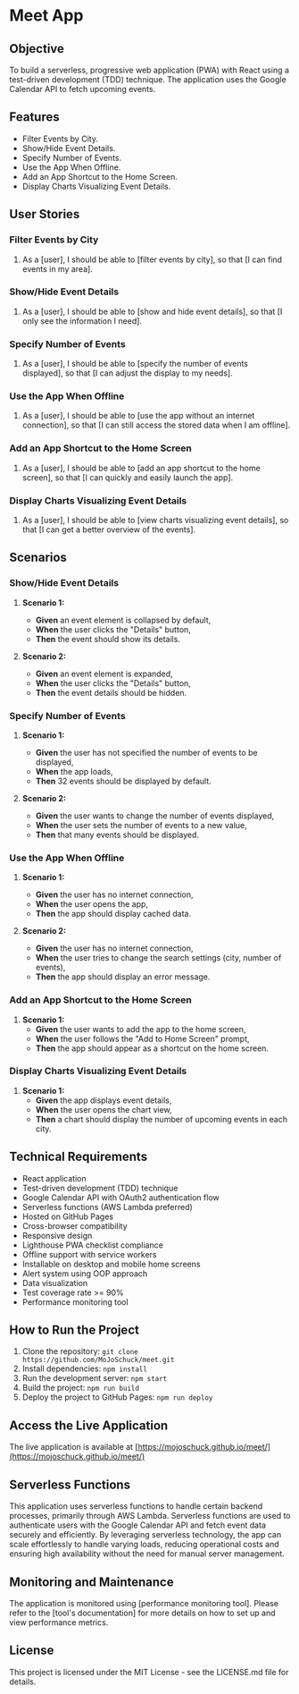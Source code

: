 # Meet App

## Objective
To build a serverless, progressive web application (PWA) with React using a test-driven development (TDD) technique. The application uses the Google Calendar API to fetch upcoming events.

## Features
- Filter Events by City.
- Show/Hide Event Details.
- Specify Number of Events.
- Use the App When Offline.
- Add an App Shortcut to the Home Screen.
- Display Charts Visualizing Event Details.

## User Stories
### Filter Events by City
1. As a [user], I should be able to [filter events by city], so that [I can find events in my area].

### Show/Hide Event Details
1. As a [user], I should be able to [show and hide event details], so that [I only see the information I need].

### Specify Number of Events
1. As a [user], I should be able to [specify the number of events displayed], so that [I can adjust the display to my needs].

### Use the App When Offline
1. As a [user], I should be able to [use the app without an internet connection], so that [I can still access the stored data when I am offline].

### Add an App Shortcut to the Home Screen
1. As a [user], I should be able to [add an app shortcut to the home screen], so that [I can quickly and easily launch the app].

### Display Charts Visualizing Event Details
1. As a [user], I should be able to [view charts visualizing event details], so that [I can get a better overview of the events].

## Scenarios
### Show/Hide Event Details
1. **Scenario 1:**
   - **Given** an event element is collapsed by default,
   - **When** the user clicks the "Details" button,
   - **Then** the event should show its details.

2. **Scenario 2:**
   - **Given** an event element is expanded,
   - **When** the user clicks the "Details" button,
   - **Then** the event details should be hidden.

### Specify Number of Events
1. **Scenario 1:**
   - **Given** the user has not specified the number of events to be displayed,
   - **When** the app loads,
   - **Then** 32 events should be displayed by default.

2. **Scenario 2:**
   - **Given** the user wants to change the number of events displayed,
   - **When** the user sets the number of events to a new value,
   - **Then** that many events should be displayed.

### Use the App When Offline
1. **Scenario 1:**
   - **Given** the user has no internet connection,
   - **When** the user opens the app,
   - **Then** the app should display cached data.

2. **Scenario 2:**
   - **Given** the user has no internet connection,
   - **When** the user tries to change the search settings (city, number of events),
   - **Then** the app should display an error message.

### Add an App Shortcut to the Home Screen
1. **Scenario 1:**
   - **Given** the user wants to add the app to the home screen,
   - **When** the user follows the "Add to Home Screen" prompt,
   - **Then** the app should appear as a shortcut on the home screen.

### Display Charts Visualizing Event Details
1. **Scenario 1:**
   - **Given** the app displays event details,
   - **When** the user opens the chart view,
   - **Then** a chart should display the number of upcoming events in each city.

## Technical Requirements
- React application
- Test-driven development (TDD) technique
- Google Calendar API with OAuth2 authentication flow
- Serverless functions (AWS Lambda preferred)
- Hosted on GitHub Pages
- Cross-browser compatibility
- Responsive design
- Lighthouse PWA checklist compliance
- Offline support with service workers
- Installable on desktop and mobile home screens
- Alert system using OOP approach
- Data visualization
- Test coverage rate >= 90%
- Performance monitoring tool

## How to Run the Project
1. Clone the repository: `git clone https://github.com/MoJoSchuck/meet.git`
2. Install dependencies: `npm install`
3. Run the development server: `npm start`
4. Build the project: `npm run build`
5. Deploy the project to GitHub Pages: `npm run deploy`

## Access the Live Application
The live application is available at [https://mojoschuck.github.io/meet/](https://mojoschuck.github.io/meet/)

## Serverless Functions
This application uses serverless functions to handle certain backend processes, primarily through AWS Lambda. Serverless functions are used to authenticate users with the Google Calendar API and fetch event data securely and efficiently. By leveraging serverless technology, the app can scale effortlessly to handle varying loads, reducing operational costs and ensuring high availability without the need for manual server management.

## Monitoring and Maintenance
The application is monitored using [performance monitoring tool]. Please refer to the [tool's documentation] for more details on how to set up and view performance metrics.

## License
This project is licensed under the MIT License - see the LICENSE.md file for details.
